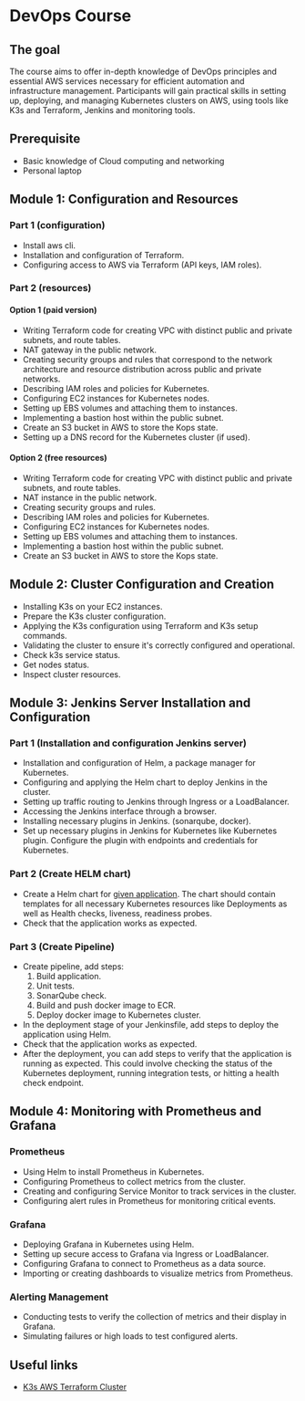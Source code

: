 # DevOps Course

## The goal

The course aims to offer in-depth knowledge of DevOps principles and essential AWS services necessary for efficient automation and infrastructure management. Participants will gain practical skills in setting up, deploying, and managing Kubernetes clusters on AWS, using tools like K3s and Terraform, Jenkins and monitoring tools.

## Prerequisite

- Basic knowledge of Cloud computing and networking
- Personal laptop

## Module 1: Configuration and Resources

### Part 1 (configuration)

- Install aws cli.
- Installation and configuration of Terraform.
- Configuring access to AWS via Terraform (API keys, IAM roles).

### Part 2 (resources)

#### Option 1 (paid version)

- Writing Terraform code for creating VPC with distinct public and private subnets, and route tables.
- NAT gateway in the public network.
- Creating security groups and rules that correspond to the network architecture and resource distribution across public and private networks.
- Describing IAM roles and policies for Kubernetes.
- Configuring EC2 instances for Kubernetes nodes.
- Setting up EBS volumes and attaching them to instances.
- Implementing a bastion host within the public subnet.
- Create an S3 bucket in AWS to store the Kops state.
- Setting up a DNS record for the Kubernetes cluster (if used).

#### Option 2 (free resources)

- Writing Terraform code for creating VPC with distinct public and private subnets, and route tables.
- NAT instance in the public network.
- Creating security groups and rules.
- Describing IAM roles and policies for Kubernetes.
- Configuring EC2 instances for Kubernetes nodes.
- Setting up EBS volumes and attaching them to instances.
- Implementing a bastion host within the public subnet.
- Create an S3 bucket in AWS to store the Kops state.

## Module 2: Cluster Configuration and Creation

- Installing K3s on your EC2 instances.
- Prepare the K3s cluster configuration.
- Applying the K3s configuration using Terraform and K3s setup commands.
- Validating the cluster to ensure it's correctly configured and operational.
- Check k3s service status.
- Get nodes status.
- Inspect cluster resources.

## Module 3: Jenkins Server Installation and Configuration

### Part 1 (Installation and configuration Jenkins server)

- Installation and configuration of Helm, a package manager for Kubernetes.
- Configuring and applying the Helm chart to deploy Jenkins in the cluster.
- Setting up traffic routing to Jenkins through Ingress or a LoadBalancer.
- Accessing the Jenkins interface through a browser.
- Installing necessary plugins in Jenkins. (sonarqube, docker).
- Set up necessary plugins in Jenkins for Kubernetes like Kubernetes plugin. Configure the plugin with endpoints and credentials for Kubernetes.

### Part 2 (Create HELM chart)

- Create a Helm chart for [given application](./flask_app). The chart should contain templates for all necessary Kubernetes resources like Deployments as well as Health checks, liveness, readiness probes.
- Check that the application works as expected.

### Part 3 (Create Pipeline)

- Create pipeline, add steps:
  1. Build application.
  2. Unit tests.
  3. SonarQube check.
  4. Build and push docker image to ECR.
  5. Deploy docker image to Kubernetes cluster.
- In the deployment stage of your Jenkinsfile, add steps to deploy the application using Helm.
- Check that the application works as expected.
- After the deployment, you can add steps to verify that the application is running as expected. This could involve checking the status of the Kubernetes deployment, running integration tests, or hitting a health check endpoint.

## Module 4: Monitoring with Prometheus and Grafana
### Prometheus
- Using Helm to install Prometheus in Kubernetes.
- Configuring Prometheus to collect metrics from the cluster.
- Creating and configuring Service Monitor to track services in the cluster.
- Configuring alert rules in Prometheus for monitoring critical events.
### Grafana
- Deploying Grafana in Kubernetes using Helm.
- Setting up secure access to Grafana via Ingress or LoadBalancer.
- Configuring Grafana to connect to Prometheus as a data source.
- Importing or creating dashboards to visualize metrics from Prometheus.
### Alerting Management
- Conducting tests to verify the collection of metrics and their display in Grafana.
- Simulating failures or high loads to test configured alerts.

## Useful links

- [K3s AWS Terraform Cluster](https://garutilorenzo.github.io/k3s-aws-terraform-cluster/)
